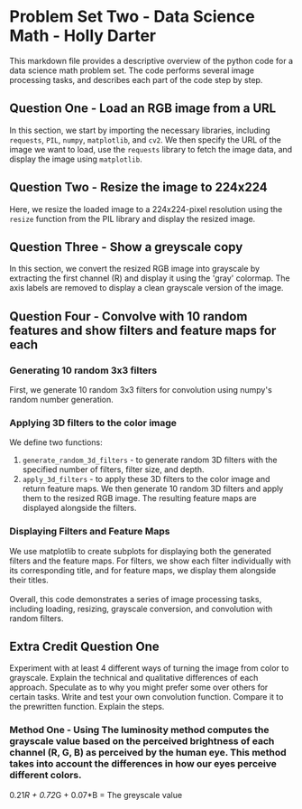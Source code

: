 # Problem Set Two - Data Science Math - Holly Darter
This markdown file provides a descriptive overview of the python code for a data science math problem set. The code performs several image processing tasks, and describes each part of the code step by step. 
## Question One - Load an RGB image from a URL
In this section, we start by importing the necessary libraries, including `requests`, `PIL`, `numpy`, `matplotlib`, and `cv2`. We then specify the URL of the image we want to load, use the `requests` library to fetch the image data, and display the image using `matplotlib`.
## Question Two - Resize the image to 224x224 
Here, we resize the loaded image to a 224x224-pixel resolution using the `resize` function from the PIL library and display the resized image.
## Question Three - Show a greyscale copy
In this section, we convert the resized RGB image into grayscale by extracting the first channel (R) and display it using the 'gray' colormap. The axis labels are removed to display a clean grayscale version of the image.
## Question Four - Convolve with 10 random features and show filters and feature maps for each
### Generating 10 random 3x3 filters
First, we generate 10 random 3x3 filters for convolution using numpy's random number generation.
### Applying 3D filters to the color image
We define two functions:
1. `generate_random_3d_filters` - to generate random 3D filters with the specified number of filters, filter size, and depth.
2. `apply_3d_filters` - to apply these 3D filters to the color image and return feature maps.
We then generate 10 random 3D filters and apply them to the resized RGB image. The resulting feature maps are displayed alongside the filters.
### Displaying Filters and Feature Maps
We use matplotlib to create subplots for displaying both the generated filters and the feature maps. For filters, we show each filter individually with its corresponding title, and for feature maps, we display them alongside their titles.<br>
<br>
Overall, this code demonstrates a series of image processing tasks, including loading, resizing, grayscale conversion, and convolution with random filters.
## Extra Credit Question One 
Experiment with at least 4 different ways of turning the image from color to grayscale. Explain the technical and qualitative differences of each approach. Speculate as to why you might prefer some over others for certain tasks. Write and test your own convolution function. Compare it to the prewritten function. Explain the steps.
### Method One - Using The luminosity method computes the grayscale value based on the perceived brightness of each channel (R, G, B) as perceived by the human eye. This method takes into account the differences in how our eyes perceive different colors.
0.21*R + 0.72*G + 0.07*B = The greyscale value
